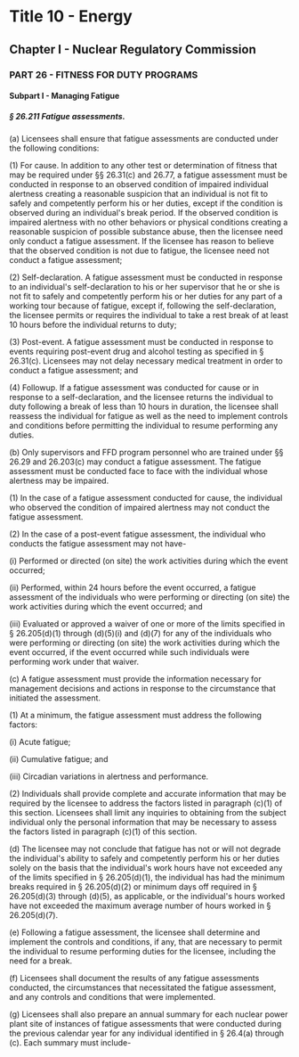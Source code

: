 
# Title 10 - Energy
## Chapter I - Nuclear Regulatory Commission
### PART 26 - FITNESS FOR DUTY PROGRAMS
#### Subpart I - Managing Fatigue
##### § 26.211 Fatigue assessments.

(a) Licensees shall ensure that fatigue assessments are conducted under the following conditions:

(1) For cause. In addition to any other test or determination of fitness that may be required under §§ 26.31(c) and 26.77, a fatigue assessment must be conducted in response to an observed condition of impaired individual alertness creating a reasonable suspicion that an individual is not fit to safely and competently perform his or her duties, except if the condition is observed during an individual's break period. If the observed condition is impaired alertness with no other behaviors or physical conditions creating a reasonable suspicion of possible substance abuse, then the licensee need only conduct a fatigue assessment. If the licensee has reason to believe that the observed condition is not due to fatigue, the licensee need not conduct a fatigue assessment;

(2) Self-declaration. A fatigue assessment must be conducted in response to an individual's self-declaration to his or her supervisor that he or she is not fit to safely and competently perform his or her duties for any part of a working tour because of fatigue, except if, following the self-declaration, the licensee permits or requires the individual to take a rest break of at least 10 hours before the individual returns to duty;

(3) Post-event. A fatigue assessment must be conducted in response to events requiring post-event drug and alcohol testing as specified in § 26.31(c). Licensees may not delay necessary medical treatment in order to conduct a fatigue assessment; and

(4) Followup. If a fatigue assessment was conducted for cause or in response to a self-declaration, and the licensee returns the individual to duty following a break of less than 10 hours in duration, the licensee shall reassess the individual for fatigue as well as the need to implement controls and conditions before permitting the individual to resume performing any duties.

(b) Only supervisors and FFD program personnel who are trained under §§ 26.29 and 26.203(c) may conduct a fatigue assessment. The fatigue assessment must be conducted face to face with the individual whose alertness may be impaired.

(1) In the case of a fatigue assessment conducted for cause, the individual who observed the condition of impaired alertness may not conduct the fatigue assessment.

(2) In the case of a post-event fatigue assessment, the individual who conducts the fatigue assessment may not have-

(i) Performed or directed (on site) the work activities during which the event occurred;

(ii) Performed, within 24 hours before the event occurred, a fatigue assessment of the individuals who were performing or directing (on site) the work activities during which the event occurred; and

(iii) Evaluated or approved a waiver of one or more of the limits specified in § 26.205(d)(1) through (d)(5)(i) and (d)(7) for any of the individuals who were performing or directing (on site) the work activities during which the event occurred, if the event occurred while such individuals were performing work under that waiver.

(c) A fatigue assessment must provide the information necessary for management decisions and actions in response to the circumstance that initiated the assessment.

(1) At a minimum, the fatigue assessment must address the following factors:

(i) Acute fatigue;

(ii) Cumulative fatigue; and

(iii) Circadian variations in alertness and performance.

(2) Individuals shall provide complete and accurate information that may be required by the licensee to address the factors listed in paragraph (c)(1) of this section. Licensees shall limit any inquiries to obtaining from the subject individual only the personal information that may be necessary to assess the factors listed in paragraph (c)(1) of this section.

(d) The licensee may not conclude that fatigue has not or will not degrade the individual's ability to safely and competently perform his or her duties solely on the basis that the individual's work hours have not exceeded any of the limits specified in § 26.205(d)(1), the individual has had the minimum breaks required in § 26.205(d)(2) or minimum days off required in § 26.205(d)(3) through (d)(5), as applicable, or the individual's hours worked have not exceeded the maximum average number of hours worked in § 26.205(d)(7).

(e) Following a fatigue assessment, the licensee shall determine and implement the controls and conditions, if any, that are necessary to permit the individual to resume performing duties for the licensee, including the need for a break.

(f) Licensees shall document the results of any fatigue assessments conducted, the circumstances that necessitated the fatigue assessment, and any controls and conditions that were implemented.

(g) Licensees shall also prepare an annual summary for each nuclear power plant site of instances of fatigue assessments that were conducted during the previous calendar year for any individual identified in § 26.4(a) through (c). Each summary must include-
